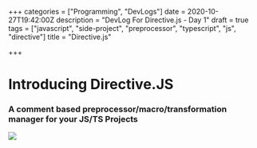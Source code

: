 +++
categories = ["Programming", "DevLogs"]
date = 2020-10-27T19:42:00Z
description = "DevLog For Directive.js - Day 1"
draft = true
tags = ["javascript", "side-project", "preprocessor", "typescript", "js", "directive"]
title = "Directive.js"

+++
# Introducing Directive.JS

### A comment based preprocessor/macro/transformation manager for your JS/TS Projects

![](/directive.png)